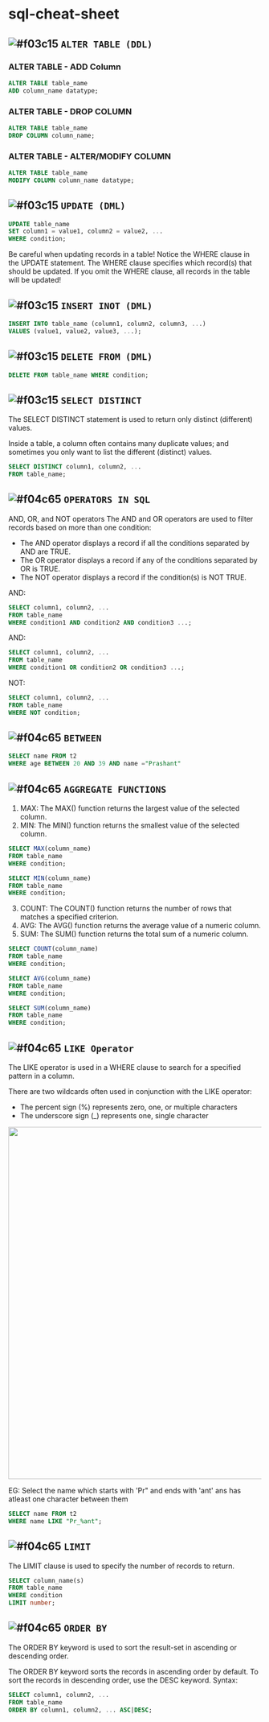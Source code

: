 # sql-cheat-sheet
## ![#f03c15](https://via.placeholder.com/15/f03c15/000000?text=+)  `ALTER TABLE (DDL)`

### ALTER TABLE - ADD Column
```sql
ALTER TABLE table_name
ADD column_name datatype;
```
### ALTER TABLE - DROP COLUMN
```sql
ALTER TABLE table_name
DROP COLUMN column_name;
```

### ALTER TABLE - ALTER/MODIFY COLUMN
```sql
ALTER TABLE table_name
MODIFY COLUMN column_name datatype;
```

## ![#f03c15](https://via.placeholder.com/15/f03c15/000000?text=+)  `UPDATE (DML)`
```sql
UPDATE table_name
SET column1 = value1, column2 = value2, ...
WHERE condition;
```
Be careful when updating records in a table! Notice the WHERE clause in the UPDATE statement. 
The WHERE clause specifies which record(s) that should be updated. If you omit the WHERE clause, 
all records in the table will be updated!

## ![#f03c15](https://via.placeholder.com/15/f03c15/000000?text=+)  `INSERT INOT (DML)`
```sql
INSERT INTO table_name (column1, column2, column3, ...)
VALUES (value1, value2, value3, ...);
```
## ![#f03c15](https://via.placeholder.com/15/f03c15/000000?text=+)  `DELETE FROM (DML)`
```sql
DELETE FROM table_name WHERE condition;
```

## ![#f03c15](https://via.placeholder.com/15/f03c15/000000?text=+)  `SELECT DISTINCT`
The SELECT DISTINCT statement is used to return only distinct (different) values.

Inside a table, a column often contains many duplicate values; and sometimes you only want to list the different (distinct) values.
```sql
SELECT DISTINCT column1, column2, ...
FROM table_name;
```

## ![#f04c65](https://via.placeholder.com/15/f03c15/000000?text=+)  `OPERATORS IN SQL`
AND, OR, and NOT operators
The AND and OR operators are used to filter records based on more than one condition:

* The AND operator displays a record if all the conditions separated by AND are TRUE.
* The OR operator displays a record if any of the conditions separated by OR is TRUE.
* The NOT operator displays a record if the condition(s) is NOT TRUE.

AND:
```sql
SELECT column1, column2, ...
FROM table_name
WHERE condition1 AND condition2 AND condition3 ...;
```
AND:
```sql
SELECT column1, column2, ...
FROM table_name
WHERE condition1 OR condition2 OR condition3 ...;
```
NOT:
```sql
SELECT column1, column2, ...
FROM table_name
WHERE NOT condition;
```

## ![#f04c65](https://via.placeholder.com/15/f03c15/000000?text=+)  `BETWEEN`
```sql
SELECT name FROM t2
WHERE age BETWEEN 20 AND 39 AND name ="Prashant"
```

## ![#f04c65](https://via.placeholder.com/15/f03c15/000000?text=+)  `AGGREGATE FUNCTIONS`

1. MAX: The MAX() function returns the largest value of the selected column.
2. MIN: The MIN() function returns the smallest value of the selected column.
```sql
SELECT MAX(column_name)
FROM table_name
WHERE condition;

SELECT MIN(column_name)
FROM table_name
WHERE condition;
```
3. COUNT: The COUNT() function returns the number of rows that matches a specified criterion.
4. AVG: The AVG() function returns the average value of a numeric column. 
5. SUM: The SUM() function returns the total sum of a numeric column. 
```sql
SELECT COUNT(column_name)
FROM table_name
WHERE condition;

SELECT AVG(column_name)
FROM table_name
WHERE condition;

SELECT SUM(column_name)
FROM table_name
WHERE condition;
```


## ![#f04c65](https://via.placeholder.com/15/f03c15/000000?text=+)  `LIKE Operator`
The LIKE operator is used in a WHERE clause to search for a specified pattern in a column.

There are two wildcards often used in conjunction with the LIKE operator:

* The percent sign (%) represents zero, one, or multiple characters
* The underscore sign (_) represents one, single character
<img src ="https://user-images.githubusercontent.com/63506466/149466976-b347fe90-fd5d-4957-97a0-66249b6d3172.png" width="700">

EG: Select the name which starts with 'Pr" and ends with 'ant' ans has atleast one character between them
```sql
SELECT name FROM t2 
WHERE name LIKE "Pr_%ant";
```

## ![#f04c65](https://via.placeholder.com/15/f03c15/000000?text=+)  `LIMIT`
The LIMIT clause is used to specify the number of records to return.
```sql
SELECT column_name(s)
FROM table_name
WHERE condition
LIMIT number;
```

## ![#f04c65](https://via.placeholder.com/15/f03c15/000000?text=+)  `ORDER BY`
The ORDER BY keyword is used to sort the result-set in ascending or descending order.

The ORDER BY keyword sorts the records in ascending order by default. To sort the records in descending order, use the DESC keyword.
Syntax:
```sql
SELECT column1, column2, ...
FROM table_name
ORDER BY column1, column2, ... ASC|DESC;
```
